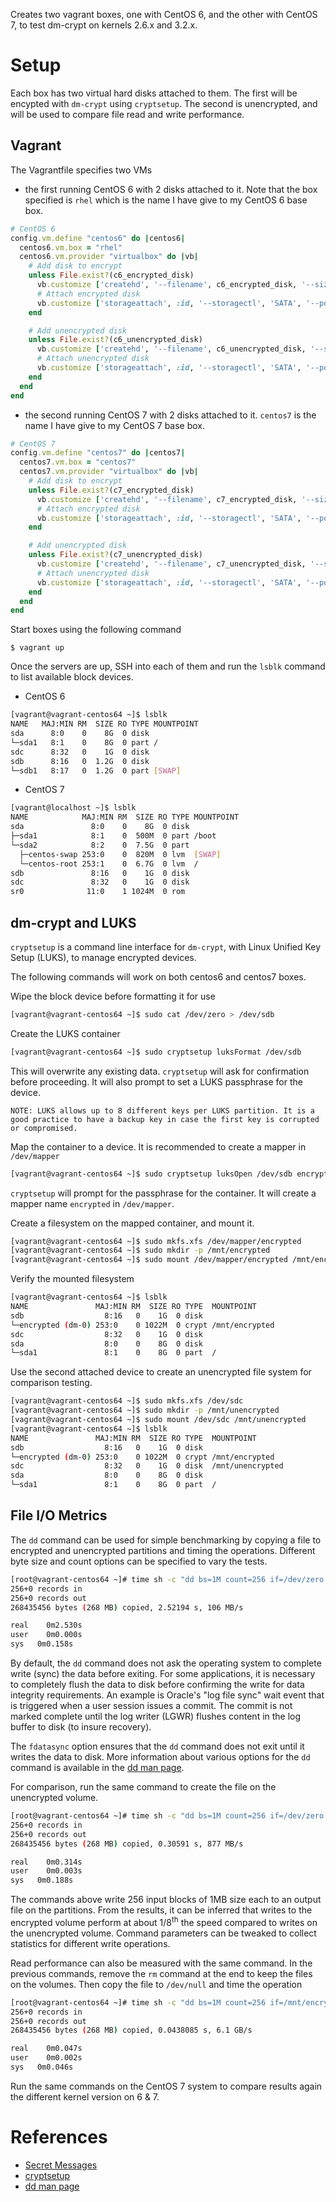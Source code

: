 Creates two vagrant boxes, one with CentOS 6, and the other with CentOS 7, to test dm-crypt on kernels 2.6.x and 3.2.x.

# Setup
Each box has two virtual hard disks attached to them. The first will be encypted with `dm-crypt` using `cryptsetup`. The second is unencrypted, and will be used to compare file read and write performance.

## Vagrant
The Vagrantfile specifies two VMs

- the first running CentOS 6 with 2 disks attached to it. Note that the box specified is `rhel` which is the name I have give to my CentOS 6 base box.

```ruby
# CentOS 6
config.vm.define "centos6" do |centos6|
  centos6.vm.box = "rhel"
  centos6.vm.provider "virtualbox" do |vb|
    # Add disk to encrypt
    unless File.exist?(c6_encrypted_disk)
      vb.customize ['createhd', '--filename', c6_encrypted_disk, '--size', 1024]
      # Attach encrypted disk
      vb.customize ['storageattach', :id, '--storagectl', 'SATA', '--port', 1, '--device', 0, '--type', 'hdd', '--medium', c6_encrypted_disk]
    end

    # Add unencrypted disk
    unless File.exist?(c6_unencrypted_disk)
      vb.customize ['createhd', '--filename', c6_unencrypted_disk, '--size', 1024]
      # Attach unencrypted disk
      vb.customize ['storageattach', :id, '--storagectl', 'SATA', '--port', 2, '--device', 0, '--type', 'hdd', '--medium', c6_unencrypted_disk]
    end
  end
end
```

- the second running CentOS 7 with 2 disks attached to it. `centos7` is the name I have give to my CentOS 7 base box.

```ruby
# CentOS 7
config.vm.define "centos7" do |centos7|
  centos7.vm.box = "centos7"
  centos7.vm.provider "virtualbox" do |vb|
    # Add disk to encrypt
    unless File.exist?(c7_encrypted_disk)
      vb.customize ['createhd', '--filename', c7_encrypted_disk, '--size', 1024]
      # Attach encrypted disk
      vb.customize ['storageattach', :id, '--storagectl', 'SATA', '--port', 1, '--device', 0, '--type', 'hdd', '--medium', c7_encrypted_disk]
    end

    # Add unencrypted disk
    unless File.exist?(c7_unencrypted_disk)
      vb.customize ['createhd', '--filename', c7_unencrypted_disk, '--size', 1024]
      # Attach unencrypted disk
      vb.customize ['storageattach', :id, '--storagectl', 'SATA', '--port', 2, '--device', 0, '--type', 'hdd', '--medium', c7_unencrypted_disk]
    end
  end
end
```

Start boxes using the following command
```
$ vagrant up
```
Once the servers are up, SSH into each of them and run the `lsblk` command to list available block devices.

- CentOS 6

```bash
[vagrant@vagrant-centos64 ~]$ lsblk
NAME   MAJ:MIN RM  SIZE RO TYPE MOUNTPOINT
sda      8:0    0    8G  0 disk
└─sda1   8:1    0    8G  0 part /
sdc      8:32   0    1G  0 disk
sdb      8:16   0  1.2G  0 disk
└─sdb1   8:17   0  1.2G  0 part [SWAP]
```

- CentOS 7

```bash
[vagrant@localhost ~]$ lsblk
NAME            MAJ:MIN RM  SIZE RO TYPE MOUNTPOINT
sda               8:0    0    8G  0 disk
├─sda1            8:1    0  500M  0 part /boot
└─sda2            8:2    0  7.5G  0 part
  ├─centos-swap 253:0    0  820M  0 lvm  [SWAP]
  └─centos-root 253:1    0  6.7G  0 lvm  /
sdb               8:16   0    1G  0 disk
sdc               8:32   0    1G  0 disk
sr0              11:0    1 1024M  0 rom
```

## dm-crypt and LUKS
`cryptsetup` is a command line interface for `dm-crypt`, with Linux Unified Key Setup (LUKS), to manage encrypted devices.

The following commands will work on both centos6 and centos7 boxes.

Wipe the block device before formatting it for use

```bash
[vagrant@vagrant-centos64 ~]$ sudo cat /dev/zero > /dev/sdb
```
Create the LUKS container
```bash
[vagrant@vagrant-centos64 ~]$ sudo cryptsetup luksFormat /dev/sdb
```
This will overwrite any existing data. `cryptsetup` will ask for confirmation before proceeding. It will also prompt to set a LUKS passphrase for the device.

`
NOTE: LUKS allows up to 8 different keys per LUKS partition. It is a good practice to have a backup key in case the first key is corrupted or compromised.
`

Map the container to a device. It is recommended to create a mapper in `/dev/mapper`
```bash
[vagrant@vagrant-centos64 ~]$ sudo cryptsetup luksOpen /dev/sdb encrypted
```
`cryptsetup` will prompt for the passphrase for the container. It will create a mapper name `encrypted` in `/dev/mapper`.

Create a filesystem on the mapped container, and mount it.
```bash
[vagrant@vagrant-centos64 ~]$ sudo mkfs.xfs /dev/mapper/encrypted
[vagrant@vagrant-centos64 ~]$ sudo mkdir -p /mnt/encrypted
[vagrant@vagrant-centos64 ~]$ sudo mount /dev/mapper/encrypted /mnt/encrypted
```
Verify the mounted filesystem
```bash
[vagrant@vagrant-centos64 ~]$ lsblk
NAME               MAJ:MIN RM  SIZE RO TYPE  MOUNTPOINT
sdb                  8:16   0    1G  0 disk  
└─encrypted (dm-0) 253:0    0 1022M  0 crypt /mnt/encrypted
sdc                  8:32   0    1G  0 disk  
sda                  8:0    0    8G  0 disk  
└─sda1               8:1    0    8G  0 part  /
```
Use the second attached device to create an unencrypted file system for comparison testing.
```bash
[vagrant@vagrant-centos64 ~]$ sudo mkfs.xfs /dev/sdc
[vagrant@vagrant-centos64 ~]$ sudo mkdir -p /mnt/unencrypted
[vagrant@vagrant-centos64 ~]$ sudo mount /dev/sdc /mnt/unencrypted
[vagrant@vagrant-centos64 ~]$ lsblk
NAME               MAJ:MIN RM  SIZE RO TYPE  MOUNTPOINT
sdb                  8:16   0    1G  0 disk  
└─encrypted (dm-0) 253:0    0 1022M  0 crypt /mnt/encrypted
sdc                  8:32   0    1G  0 disk  /mnt/unencrypted
sda                  8:0    0    8G  0 disk  
└─sda1               8:1    0    8G  0 part  /
```

## File I/O Metrics
The `dd` command can be used for simple benchmarking by copying a file to encrypted and unencrypted partitions and timing the operations. Different byte size and count options can be specified to vary the tests.

```bash
[root@vagrant-centos64 ~]# time sh -c "dd bs=1M count=256 if=/dev/zero of=/mnt/encrypted/test conv=fdatasync"; rm -f /mnt/encrypted/test
256+0 records in
256+0 records out
268435456 bytes (268 MB) copied, 2.52194 s, 106 MB/s

real	0m2.530s
user	0m0.000s
sys	  0m0.158s
```

By default, the `dd` command does not ask the operating system to complete write (sync) the data before exiting. For some applications, it is necessary to completely flush the data to disk before confirming the write for data integrity requirements. An example is Oracle's "log file sync" wait event that is triggered when a user session issues a commit. The commit is not marked complete until the log writer (LGWR) flushes content in the log buffer to disk (to insure recovery).

The `fdatasync` option ensures that the `dd` command does not exit until it writes the data to disk. More information about various options for the `dd` command is available in the [dd man page](http://linux.die.net/man/1/dd).

For comparison, run the same command to create the file on the unencrypted volume.
```bash
[root@vagrant-centos64 ~]# time sh -c "dd bs=1M count=256 if=/dev/zero of=/mnt/unencrypted/test conv=fdatasync"; rm -f /mnt/unencrypted/test
256+0 records in
256+0 records out
268435456 bytes (268 MB) copied, 0.30591 s, 877 MB/s

real	0m0.314s
user	0m0.003s
sys	  0m0.188s
```

The commands above write 256 input blocks of 1MB size each to an output file on the partitions. From the results, it can be inferred that writes to the encrypted volume perform at about 1/8<sup>th</sup> the speed compared to writes on the unencrypted volume. Command parameters can be tweaked to collect statistics for different write operations.

Read performance can also be measured with the same command. In the previous commands, remove the `rm` command at the end to keep the files on the volumes. Then copy the file to `/dev/null` and time the operation

```bash
[root@vagrant-centos64 ~]# time sh -c "dd bs=1M count=256 if=/mnt/encrypted/test of=/dev/null"
256+0 records in
256+0 records out
268435456 bytes (268 MB) copied, 0.0438085 s, 6.1 GB/s

real	0m0.047s
user	0m0.002s
sys	  0m0.046s
```

Run the same commands on the CentOS 7 system to compare results again the different kernel version on 6 & 7.

# References
- [Secret Messages](http://nnc3.com/LM10/Magazine/Archive/2005/61/065-071_encrypt/article.html)
- [cryptsetup](https://gitlab.com/cryptsetup/cryptsetup)
- [dd man page](http://linux.die.net/man/1/dd)
